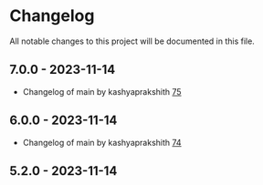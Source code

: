 # Changelog

All notable changes to this project will be documented in this file.

## 7.0.0 - 2023-11-14

- Changelog of main by kashyaprakshith [75](https://github.com/kashyaprakshith/change-log/pull/75)

## 6.0.0 - 2023-11-14

- Changelog of main by kashyaprakshith [74](https://github.com/kashyaprakshith/change-log/pull/74)

## 5.2.0 - 2023-11-14
